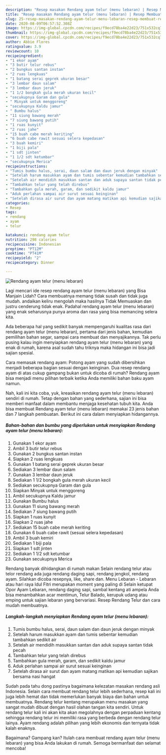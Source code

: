 ```yaml
---
description: "Resep masakan Rendang ayam telur (menu lebaran) | Resep Membuat Rendang ayam telur (menu lebaran) Yang Bikin Ngiler"
title: "Resep masakan Rendang ayam telur (menu lebaran) | Resep Membuat Rendang ayam telur (menu lebaran) Yang Bikin Ngiler"
slug: 25-resep-masakan-rendang-ayam-telur-menu-lebaran-resep-membuat-rendang-ayam-telur-menu-lebaran-yang-bikin-ngiler
date: 2020-08-09T06:57:52.308Z
image: https://img-global.cpcdn.com/recipes/f9ecd78ba4e22d23/751x532cq70/rendang-ayam-telur-menu-lebaran-foto-resep-utama.jpg
thumbnail: https://img-global.cpcdn.com/recipes/f9ecd78ba4e22d23/751x532cq70/rendang-ayam-telur-menu-lebaran-foto-resep-utama.jpg
cover: https://img-global.cpcdn.com/recipes/f9ecd78ba4e22d23/751x532cq70/rendang-ayam-telur-menu-lebaran-foto-resep-utama.jpg
author: Abbie Flores
ratingvalue: 3.9
reviewcount: 10
recipeingredient:
- "1 ekor ayam"
- "3 butir telur rebus"
- "2 bungkus santan instan"
- "2 ruas lengkuas"
- "1 batang serai geprek ukuran besar"
- "3 lembar daun salam"
- "3 lembar daun jeruk"
- "1 1/2 bongkah gula merah ukuran kecil"
- "secukupnya Garam dan gula"
- " Minyak untuk menggoreng"
- "secukupnya Kaldu jamur"
- " Bumbu halus"
- "11 siung bawang merah"
- "7 siung bawang putih"
- "1 ruas kunyit"
- "2 ruas jahe"
- "15 buah cabe merah keriting"
- "6 buah cabe rawit sesuai selera kepedasan"
- "3 buah kemiri"
- "1 biji pala"
- "1 sdt jinten"
- "1 1/2 sdt ketumbar"
- "secukupnya Merica"
recipeinstructions:
- "Tumis bumbu halus, serai, daun salam dan daun jeruk dengan minyak"
- "Setelah harum masukkan ayam dan tumis sebentar kemudian tambahkan sedikit air"
- "Setelah air mendidih masukkan santan dan aduk supaya santan tidak pecah"
- "Tambahkan telur yang telah direbus"
- "Tambahkan gula merah, garam, dan sedikit kaldu jamur"
- "Aduk perlahan sampai air surut sesuai keinginan"
- "Setelah dirasa air surut dan ayam matang matikan api kemudian sajikan bersama nasi hangat"
categories:
- Resep
tags:
- rendang
- ayam
- telur

katakunci: rendang ayam telur 
nutrition: 298 calories
recipecuisine: Indonesian
preptime: "PT12M"
cooktime: "PT41M"
recipeyield: "2"
recipecategory: Dinner

---
```



![Rendang ayam telur (menu lebaran)](https://img-global.cpcdn.com/recipes/f9ecd78ba4e22d23/751x532cq70/rendang-ayam-telur-menu-lebaran-foto-resep-utama.jpg)

Lagi mencari ide resep rendang ayam telur (menu lebaran) yang Bisa Manjain Lidah? Cara membuatnya memang tidak susah dan tidak juga mudah. andaikan keliru mengolah maka hasilnya Tidak Memuaskan dan justru cenderung tidak enak. Padahal rendang ayam telur (menu lebaran) yang enak seharusnya punya aroma dan rasa yang bisa memancing selera kita.

Ada beberapa hal yang sedikit banyak mempengaruhi kualitas rasa dari rendang ayam telur (menu lebaran), pertama dari jenis bahan, kemudian pemilihan bahan segar, sampai cara membuat dan menyajikannya. Tak perlu pusing kalau ingin menyiapkan rendang ayam telur (menu lebaran) yang enak di rumah, karena asal sudah tahu triknya maka hidangan ini bisa jadi sajian spesial.

Cara memasak rendang ayam: Potong ayam yang sudah dibersihkan menjadi beberapa bagian sesuai dengan keinginan. Dua resep rendang ayam di atas cukup gampang bukan untuk dicoba di rumah? Rendang ayam bisa menjadi menu pilihan terbaik ketika Anda memiliki bahan baku ayam namun.


Nah, kali ini kita coba, yuk, kreasikan rendang ayam telur (menu lebaran) sendiri di rumah. Tetap dengan bahan yang sederhana, sajian ini bisa memberi manfaat dalam membantu menjaga kesehatan tubuh kita. Anda bisa membuat Rendang ayam telur (menu lebaran) memakai 23 jenis bahan dan 7 langkah pembuatan. Berikut ini cara dalam menyiapkan hidangannya.

<!--inarticleads1-->

##### Bahan-bahan dan bumbu yang diperlukan untuk menyiapkan Rendang ayam telur (menu lebaran):

1. Gunakan 1 ekor ayam
1. Ambil 3 butir telur rebus
1. Gunakan 2 bungkus santan instan
1. Siapkan 2 ruas lengkuas
1. Gunakan 1 batang serai geprek ukuran besar
1. Sediakan 3 lembar daun salam
1. Gunakan 3 lembar daun jeruk
1. Sediakan 1 1/2 bongkah gula merah ukuran kecil
1. Sediakan secukupnya Garam dan gula
1. Siapkan  Minyak untuk menggoreng
1. Ambil secukupnya Kaldu jamur
1. Gunakan  Bumbu halus
1. Gunakan 11 siung bawang merah
1. Sediakan 7 siung bawang putih
1. Siapkan 1 ruas kunyit
1. Siapkan 2 ruas jahe
1. Sediakan 15 buah cabe merah keriting
1. Gunakan 6 buah cabe rawit (sesuai selera kepedasan)
1. Ambil 3 buah kemiri
1. Sediakan 1 biji pala
1. Siapkan 1 sdt jinten
1. Sediakan 1 1/2 sdt ketumbar
1. Gunakan secukupnya Merica


Rendang banyak dihidangkan di rumah makan Selain rendang telur atau telor rendang ada juga rendang daging sapi, rendang jengkol, rendang ayam. Silahkan dicoba resepnya, like, share dan. Menu Lebaran - Lebaran atau hari raya Idul Fitri merupakan moment yang paling di Selain ketupat Opor Ayam Lebaran, rendang daging sapi, sambal kentang ati ampela Anda bisa menambahkan acar mentimun, Telur Balado, kerupuk udang atau emping untuk sajian lebaran yang bervariasi. Resep Rendang Telur dan cara mudah membuatnya. 

<!--inarticleads2-->

##### Langkah-langkah menyiapkan Rendang ayam telur (menu lebaran):

1. Tumis bumbu halus, serai, daun salam dan daun jeruk dengan minyak
1. Setelah harum masukkan ayam dan tumis sebentar kemudian tambahkan sedikit air
1. Setelah air mendidih masukkan santan dan aduk supaya santan tidak pecah
1. Tambahkan telur yang telah direbus
1. Tambahkan gula merah, garam, dan sedikit kaldu jamur
1. Aduk perlahan sampai air surut sesuai keinginan
1. Setelah dirasa air surut dan ayam matang matikan api kemudian sajikan bersama nasi hangat


Sudah pada tahu dong pastinya bagaimana kelezatan masakan rendang asli Indonesia. Selain cara membuat rendang telur lebih sederhana, resep kali ini juga lebih hemat dan tidak memerlukan banyak biaya dan bahan untuk membuatnya. Rendang telur kentang merupakan menu masakan yang sangat mudah dibuat dengan hasil olahan tangan kita sendiri. Untuk rendang telur kali ini akan kita akan megolahnya dengan perpaduan kentang sehingga rendang telur ini memiliki rasa yang berbeda dengan rendang telur lainya. Ayam rendang adalah pilihan yang lebih ekonomis dan ternyata tidak kalah enaknya. 

Bagaimana? Gampang kan? Itulah cara membuat rendang ayam telur (menu lebaran) yang bisa Anda lakukan di rumah. Semoga bermanfaat dan selamat mencoba!

